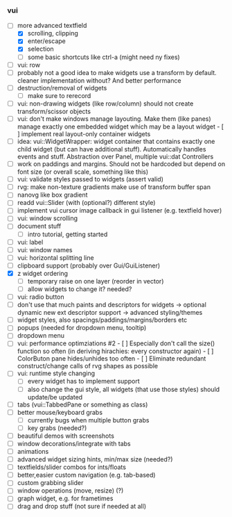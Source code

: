 ### vui

- [ ] more advanced textfield
  - [x] scrolling, clipping
  - [x] enter/escape
  - [x] selection
  - [ ] some basic shortcuts like ctrl-a (might need ny fixes)
- [ ] vui: row
- [ ] probably not a good idea to make widgets use a transform by default.
      cleaner implementation without? And better performance
- [ ] destruction/removal of widgets
	- [ ] make sure to rerecord
- [ ] vui: non-drawing widgets (like row/column) should not create
      transform/scissor objects
- [ ] vui: don't make windows manage layouting. Make them (like panes) manage
      exactly one embedded widget which may be a layout widget
	  - [ ] implement real layout-only container widgets
- [ ] idea: vui::WidgetWrapper: widget container that contains exactly
      one child widget (but can have additional stuff). Automatically
	  handles events and stuff. Abstraction over Panel, multiple vui::dat
	  Controllers
- [ ] work on paddings and margins. Should not be hardcoded but depend
      on font size (or overall scale, something like this)
- [ ] vui: validate styles passed to widgets (assert valid)
- [ ] rvg: make non-texture gradients make use of transform buffer span
- [ ] nanovg like box gradient
- [ ] readd vui::Slider (with (optional?) different style)
- [ ] implement vui cursor image callback in gui listener (e.g. textfield hover)
- [ ] vui: window scrolling
- [ ] document stuff
  - [ ] intro tutorial, getting started
- [ ] vui: label
- [ ] vui: window names
- [ ] vui: horizontal splitting line
- [ ] clipboard support (probably over Gui/GuiListener)
- [x] z widget ordering
  - [ ] temporary raise on one layer (reorder in vector)
  - [ ] allow widgets to change it? needed?
- [ ] vui: radio button
- [ ] don't use that much paints and descriptors for widgets
  -> optional dynamic new ext descriptor support
  -> advanced styling/themes
- [ ] widget styles, also spacings/paddings/margins/borders etc
- [ ] popups (needed for dropdown menu, tooltip)
- [ ] dropdown menu
- [ ] vui: performance optimziations #2
      - [ ] Especially don't call the size() function so often (in
	        deriving hirachies: every constructor again)
	  - [ ] ColorButon pane hides/unhides too often
	  - [ ] Eliminate redundant construct/change calls of rvg shapes as
	        possible
- [ ] vui: runtime style changing
	- [ ] every widget has to implement support
	- [ ] also change the gui style, all widgets (that use those styles)
	      should update/be updated
- [ ] tabs (vui::TabbedPane or something as class)
- [ ] better mouse/keyboard grabs
  - [ ] currently bugs when multiple button grabs
  - [ ] key grabs (needed?)
- [ ] beautiful demos with screenshots
- [ ] window decorations/integrate with tabs
- [ ] animations
- [ ] advanced widget sizing hints, min/max size (needed?)
- [ ] textfields/slider combos for ints/floats
- [ ] better,easier custom navigation (e.g. tab-based)
- [ ] custom grabbing slider
- [ ] window operations (move, resize) (?)
- [ ] graph widget, e.g. for frametimes
- [ ] drag and drop stuff (not sure if needed at all)
